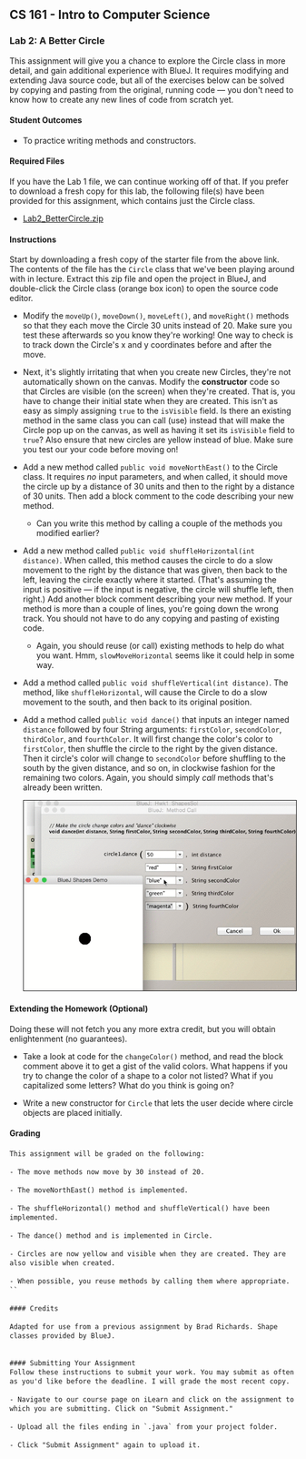 ## CS 161 - Intro to Computer Science

### Lab 2: A Better Circle

This assignment will give you a chance to explore the Circle class in more detail, and gain additional experience with BlueJ. It requires modifying and extending Java source code, but all of the exercises below can be solved by copying and pasting from the original, running code — you don't need to know how to create any new lines of code from scratch yet.

#### Student Outcomes

- To practice writing methods and constructors.

#### Required Files

If you have the Lab 1 file, we can continue working off of that. If you prefer to download a fresh copy for this lab, the following file(s) have been provided for this assignment, which contains just the Circle class.

- [Lab2_BetterCircle.zip](Lab2_BetterCircle.zip)

#### Instructions

Start by downloading a fresh copy of the starter file from the above link. The contents of the file has the `Circle` class that we've been playing around with in lecture. Extract this zip file and open the project in BlueJ, and double-click the Circle class (orange box icon) to open the source code editor.

- Modify the `moveUp()`, `moveDown()`, `moveLeft()`, and `moveRight()` methods so that they each move the Circle 30 units instead of 20. Make sure you test these afterwards so you know they're working! One way to check is to track down the Circle's x and y coordinates before and after the move.

- Next, it's slightly irritating that when you create new Circles, they're not automatically shown on the canvas. Modify the **constructor** code so that Circles are visible (on the screen) when they're created. That is, you have to change their initial state when they are created. This isn't as easy as simply assigning `true` to the `isVisible` field. Is there an existing method in the same class you can call (use) instead that will make the Circle pop up on the canvas, as well as having it set its `isVisible` field to `true`? Also ensure that new circles are yellow instead of blue. Make sure you test our your code before moving on!

- Add a new method called `public void moveNorthEast()` to the Circle class. It requires *no* input parameters, and when called, it should move the circle up by a distance of 30 units and then to the right by a distance of 30 units. Then add a block comment to the code describing your new method.

  - Can you write this method by calling a couple of the methods you modified earlier?

- Add a new method called `public void shuffleHorizontal(int distance)`. When called, this method causes the circle to do a slow movement to the right by the distance that was given, then back to the left, leaving the circle exactly where it started. (That's assuming the input is positive — if the input is negative, the circle will shuffle left, then right.) Add another block comment describing your new method. If your method is more than a couple of lines, you're going down the wrong track. You should not have to do any copying and pasting of existing code.

  - Again, you should reuse (or call) existing methods to help do what you want. Hmm, `slowMoveHorizontal` seems like it could help in some way. 

- Add a method called `public void shuffleVertical(int distance)`. The method, like `shuffleHorizontal`, will cause the Circle to do a slow movement to the south, and then back to its original position.

- Add a method called `public void dance()` that inputs an integer named `distance` followed by four String arguments: `firstColor`, `secondColor`, `thirdColor`, and `fourthColor`. It will first change the color's color to `firstColor`, then shuffle the circle to the right by the given distance. Then it circle's color will change to `secondColor` before shuffling to the south by the given distance, and so on, in clockwise fashion for the remaining two colors. Again, you should simply _call_ methods that's already been written.

  <img width="500px" border="1px" src="figures/danceCircle.gif" />

#### Extending the Homework (Optional)

Doing these will not fetch you any more extra credit, but you will obtain enlightenment (no guarantees).

- Take a look at code for the `changeColor()` method, and read the block comment above it to get a gist of the valid colors. What happens if you try to change the color of a shape to a color not listed? What if you capitalized some letters? What do you think is going on?

- Write a new constructor for `Circle` that lets the user decide where circle objects are placed initially.

#### Grading

```
This assignment will be graded on the following:

- The move methods now move by 30 instead of 20.

- The moveNorthEast() method is implemented.

- The shuffleHorizontal() method and shuffleVertical() have been implemented.

- The dance() method and is implemented in Circle.

- Circles are now yellow and visible when they are created. They are also visible when created.

- When possible, you reuse methods by calling them where appropriate.
``

#### Credits

Adapted for use from a previous assignment by Brad Richards. Shape classes provided by BlueJ.


#### Submitting Your Assignment
Follow these instructions to submit your work. You may submit as often as you'd like before the deadline. I will grade the most recent copy.

- Navigate to our course page on iLearn and click on the assignment to which you are submitting. Click on "Submit Assignment."

- Upload all the files ending in `.java` from your project folder.

- Click "Submit Assignment" again to upload it.